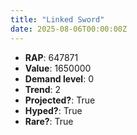 ```yaml
---
title: "Linked Sword"
date: 2025-08-06T00:00:00Z
---
```

- **RAP**: 647871
- **Value**: 1650000
- **Demand level**: 0
- **Trend**: 2
- **Projected?**: True
- **Hyped?**: True
- **Rare?**: True
